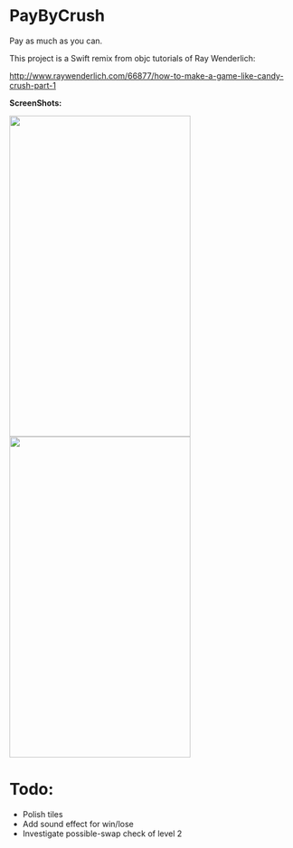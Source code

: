 # PayByCrush

Pay as much as you can.

This project is a Swift remix from objc tutorials of Ray Wenderlich:

http://www.raywenderlich.com/66877/how-to-make-a-game-like-candy-crush-part-1


**ScreenShots:**

<img src=  "https://cloud.githubusercontent.com/assets/2072087/9031654/4d0b0616-39e8-11e5-89bd-5ad0677d9a4d.png" width="320" height="568"> <img src="https://cloud.githubusercontent.com/assets/2072087/9031655/4d0dd0ee-39e8-11e5-8cf1-ab879ebc97f0.png" width="320" height="568">


# Todo:

- Polish tiles
- Add sound effect for win/lose
- Investigate possible-swap check of level 2


